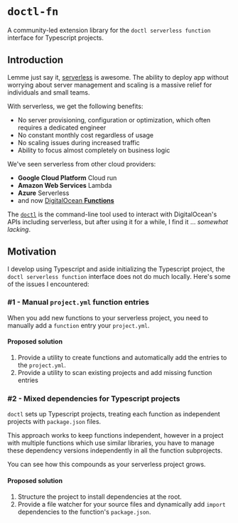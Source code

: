 # `doctl-fn`

A community-led extension library for the `doctl serverless function` interface
for Typescript projects.

## Introduction

Lemme just say
it, [serverless](https://en.wikipedia.org/wiki/Serverless_computing)
is
awesome. The ability to deploy app without worrying about server management
and scaling is a massive relief for individuals and small teams.

With serverless, we get the following benefits:

- No server provisioning, configuration or optimization, which often requires a
  dedicated engineer
- No constant monthly cost regardless of usage
- No scaling issues during increased traffic
- Ability to focus almost completely on business logic

We've seen serverless from other cloud providers:

- **Google Cloud Platform** Cloud run
- **Amazon Web Services** Lambda
- **Azure** Serverless
- and now [DigitalOcean
  **Functions**](https://www.digitalocean.com/products/functions)

The [`doctl`](https://docs.digitalocean.com/reference/doctl/) is the
command-line tool used to interact with DigitalOcean's APIs including
serverless, but after using it for a while, I find it ... _somewhat lacking_.

## Motivation

I develop using Typescript and aside initializing the Typescript project,
the `doctl serverless function` interface does not do much locally. Here's some
of the issues I encountered:

### #1 - Manual `project.yml` function entries

When you add new functions to your serverless project, you need to manually add
a `function` entry your `project.yml`.

#### Proposed solution

1. Provide a utility to create functions and automatically add the entries to
   the `project.yml`.
2. Provide a utility to scan existing projects and add missing function entries

### #2 - Mixed dependencies for Typescript projects

`doctl` sets up Typescript projects, treating each function as independent
projects with `package.json` files.

This approach works to keep functions independent, however in a project with
multiple functions which use similar libraries, you have to manage these
dependency versions independently in all the function subprojects.

You can see how this compounds as your serverless project grows.

#### Proposed solution

1. Structure the project to install dependencies at the root.
2. Provide a file watcher for your source files and dynamically add `import`
   dependencies to the function's `package.json`.